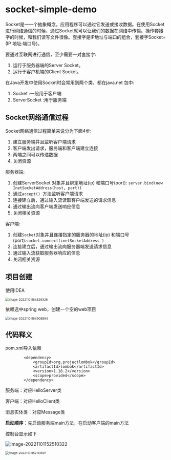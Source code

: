 # socket-simple-demo

Socket是一一个抽象概念，应用程序可以通过它发送或接收数据。在使用Socket进行网络通信的时候，通过Socket就可以让我们的数据在网络中传输。操作套接字的时候，和我们读写文件很像。套接字是IP地址与端口的组合，套接字Socket= (IP 地址:端口号)。

要通过互联网进行通信，至少需要一对套接字:

1. 运行于服务器端的Server Socket。
2. 运行于客户机端的Client Socket。

在Java开发中使用Socket时会常用到两个类，都在java.net 包中:

1. Socket :一般用于客户端
2. ServerSocket :用于服务端

## Socket网络通信过程

Socket网络通信过程简单来说分为下面4步:

1. 建立服务端并且监听客户端请求
2. 客户端发出请求，服务端和客户端建立连接
3. 两端之间可以传递数据
4. 关闭资源


服务器端:

1. 创建ServerSocket 对象并且绑定地址(ip) 和端口号(port): `server.bind(new InetSocketAddress(host, port))`
2. 通过`accept() `方法监听客户端请求
3. 连接建立后，通过输入流读取客户端发送的请求信息
4. 通过输出流向客户端发送响应信息
5. 关闭相关资源

客户端:

1. 创建`Socket`对象并且连接指定的服务器的地址(ip) 和端口号(port):`socket.connect(inetSocketAddress )`
2. 连接建立后，通过输出流向服务器端发送请求信息
3. 通过输入流获取服务器响应的信息
4. 关闭相关资源

## 项目创建

使用IDEA

<img src="https://billrepo.oss-cn-hangzhou.aliyuncs.com/doc-img/image-20221101164829326.png" alt="image-20221101164829326" style="zoom: 67%;" />

依赖选中spring web，创建一个空的web项目

<img src="https://billrepo.oss-cn-hangzhou.aliyuncs.com/doc-img/image-20221101164908894.png" alt="image-20221101164908894" style="zoom:67%;" />

## 代码释义

pom.xml导入依赖

```
        <dependency>
            <groupId>org.projectlombok</groupId>
            <artifactId>lombok</artifactId>
            <version>1.18.2</version>
            <scope>provided</scope>
        </dependency>
```

服务端：对应HelloServer类

客户端：对应HelloClient类

消息实体类：对应Message类

**启动顺序**：先启动服务端main方法，在启动客户端的main方法

控制台显示如下

![image-20221101152510322](https://billrepo.oss-cn-hangzhou.aliyuncs.com/doc-img/image-20221101152510322.png)



<img src="https://billrepo.oss-cn-hangzhou.aliyuncs.com/doc-img/image-20221101152113597.png" alt="image-20221101152113597" style="zoom: 67%;" />



